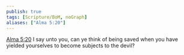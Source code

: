 ```yaml
---
publish: true
tags: [Scripture/BoM, noGraph]
aliases: ["Alma 5:20"]
---
```

[Alma 5:20](https://churchofjesuschrist.org/study/scriptures/bofm/alma/5?lang=eng&id=p20#p20) I say unto you, can ye think of being saved when you have yielded yourselves to become subjects to the devil?
